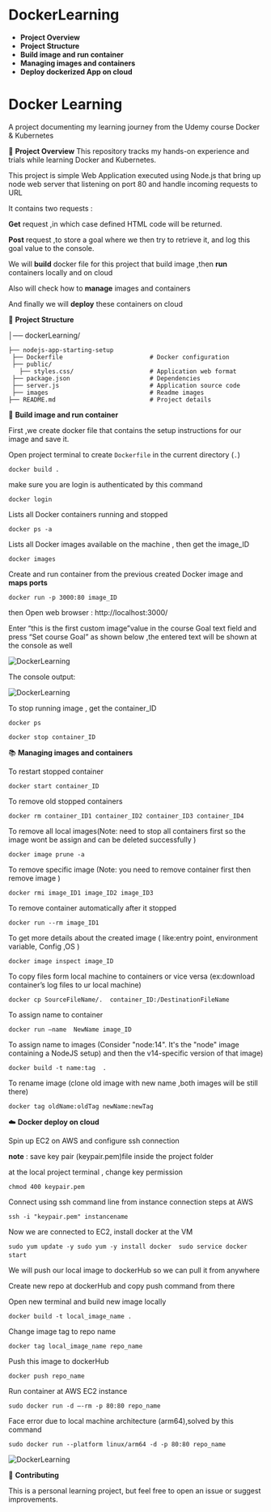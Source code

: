 # DockerLearning
- **Project Overview**
- **Project Structure**
- **Build image and run container**
- **Managing images and containers**
- **Deploy dockerized App on cloud**

# Docker Learning

A project documenting my learning journey from the Udemy course Docker & Kubernetes

📌 **Project Overview** 
This repository tracks my hands-on experience and trials while learning Docker and Kubernetes.

This project is simple Web Application executed using Node.js that bring up node web server that listening on port 80 and handle incoming requests to URL

It contains two requests : 

**Get** request ,in which case defined HTML code will be returned.

**Post** request ,to store a goal where we then try to retrieve it, and log this goal value to the console.

We will **build** docker file for this project that build image ,then **run** containers locally and on cloud 

Also will check how to **manage** images and containers

And finally we will **deploy** these containers on cloud 

📂 **Project Structure**

  │── dockerLearning/  
  
    ├── nodejs-app-starting-setup 
     ├── Dockerfile                        # Docker configuration
     ├── public/                  
       ├── styles.css/                     # Application web format
     ├── package.json                      # Dependencies
     ├── server.js                         # Application source code  
     ├── images                            # Readme images 
    ├── README.md                          # Project details



 🎯 **Build image and run container**

First ,we create docker file that contains the setup instructions for our image and save it.

Open project terminal to create `Dockerfile` in the current directory (`.`)

`docker build .`

make sure you are login is authenticated by this command 

`docker login`

Lists all Docker containers running and stopped 

`docker ps -a`

 Lists all Docker images available on the machine , then get the image_ID

`docker images`

Create and run container from the previous created Docker image and **maps ports**

`docker run -p 3000:80 image_ID`

then Open web browser : http://localhost:3000/

Enter “this is the first custom image”value in the course Goal text field and press “Set course Goal” as shown below ,the entered text will be shown at the console as well

![DockerLearning](./nodejs-app-starting-setup/images/Docker_img1.png)


The console output:

![DockerLearning](./nodejs-app-starting-setup/images/Docker_img2.png)

To stop running image , get the container_ID

`docker ps` 

`docker stop container_ID`


📚 **Managing images and containers**

To restart stopped container 

`docker start container_ID`

To remove old stopped containers 

`docker rm container_ID1 container_ID2 container_ID3 container_ID4`

To remove all local images(Note: need to stop all containers first so the image wont be assign and can be deleted successfully )

`docker image prune -a`

To remove specific image (Note: you need to remove container first then remove image )

`docker rmi image_ID1 image_ID2 image_ID3`

To remove container automatically after it stopped

`docker run --rm image_ID1` 

To get more details about the created image ( like:entry point, environment variable, Config ,OS )

`docker image inspect image_ID`

To copy files form local machine to containers or vice versa (ex:download container’s log files to ur local machine)

`docker cp SourceFileName/.  container_ID:/DestinationFileName`

To assign name to container 

`docker run —name  NewName image_ID`

To assign name to images (Consider "node:14". It's the "node" image containing a NodeJS setup) and then the v14-specific version of that image)

`docker build -t name:tag  .`

To rename image (clone old image with new name ,both images will be still there)

`docker tag oldName:oldTag newName:newTag`

☁️ **Docker deploy on cloud**

Spin up EC2 on AWS and configure ssh connection 

**note** : save key pair (keypair.pem)file inside the project folder 

at the local project terminal , change key permission

`chmod 400 keypair.pem`

Connect using ssh command line from instance connection steps at AWS

`ssh -i "keypair.pem" instancename`

Now we are connected to EC2, install docker at the VM 

 `sudo yum update -y
  sudo yum -y install docker 
  sudo service docker start` 

We will push our local image to dockerHub so we can pull it from anywhere

Create new repo at dockerHub and copy push command from there 

Open new terminal and build new image locally 

`docker build -t local_image_name .`

Change image tag to repo name

`docker tag local_image_name repo_name`

Push this image to dockerHub

`docker push repo_name`

Run container at AWS EC2 instance

`sudo docker run -d —-rm -p 80:80 repo_name`

Face error due to local machine architecture (arm64),solved by this command 

`sudo docker run --platform linux/arm64 -d -p 80:80 repo_name`

![DockerLearning](./nodejs-app-starting-setup/images/Docker_img3.png)

🌟 **Contributing**

This is a personal learning project, but feel free to open an issue or suggest improvements.
